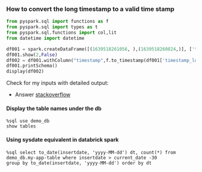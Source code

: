 ### How to convert the long timestamp to a valid time stamp

```py
from pyspark.sql import functions as f
from pyspark.sql import types as t
from pyspark.sql.functions import col,lit
from datetime import datetime

df001 = spark.createDataFrame([(1639518261056, ),(1639518260824,)], ['timestamp_long'])
df001.show(2,False)
df002 = df001.withColumn("timestamp",f.to_timestamp(df001['timestamp_long']/1000))
df001.printSchema()
display(df002)
```
Check for my inputs with detailed output:
  - Answer [stackoverflow](https://stackoverflow.com/questions/49971903/converting-epoch-to-datetime-in-pyspark-data-frame-using-udf/70356729#70356729)


#### Display the table names under the db
```
%sql use demo_db
show tables
```

#### Using sysdate equivalent in databrick spark
```
%sql select to_date(insertdate, 'yyyy-MM-dd') dt, count(*) from demo_db.my-app-table where insertdate > current_date -30
group by to_date(insertdate, 'yyyy-MM-dd') order by dt
```
